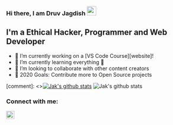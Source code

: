 ### Hi there, I am Druv Jagdish <a><img src="https://media.giphy.com/media/hvRJCLFzcasrR4ia7z/giphy.gif" width="25px"></a>


## I'm a Ethical Hacker, Programmer and Web Developer

- 🔭 I’m currently working on a [VS Code Course][website]!
- 🌱 I’m currently learning everything 🤣
- 👯 I’m looking to collaborate with other content creators
- 🥅 2020 Goals: Contribute more to Open Source projects

[comment]: <>[![Jak's github stats](https://github-readme-stats.vercel.app/api?username=jak3456)](https://github.com/jak3456/github-readme-stats)
![Jak's github stats](https://github-readme-stats.vercel.app/api?username=jak3456&show_icons=true&theme=radical)

### Connect with me:

[<img align="left" alt="codeSTACKr | Instagram" width="22px" src="https://cdn.jsdelivr.net/npm/simple-icons@v3/icons/instagram.svg" />][instagram]

<br />


[instagram]: https://instagram.com/anubhavkrishna1

